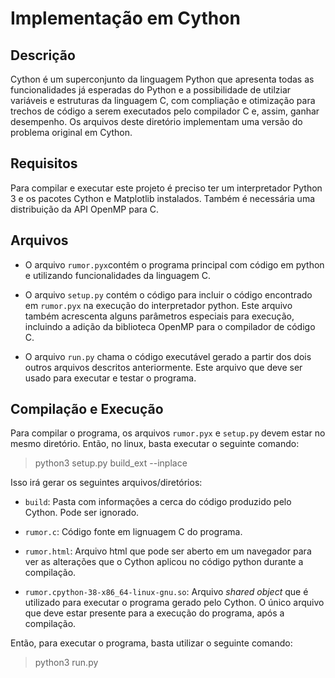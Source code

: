 # Implementação em Cython

## Descrição
Cython é um superconjunto da linguagem Python que apresenta todas as funcionalidades já esperadas do Python e a possibilidade de utilziar variáveis e estruturas da linguagem C, com compliação e otimização para trechos de código a serem executados pelo compilador C e, assim, ganhar desempenho. Os arquivos deste diretório implementam uma versão do problema original em Cython.

## Requisitos
Para compilar e executar este projeto é preciso ter um interpretador Python 3 e os pacotes Cython e Matplotlib instalados. Também é necessária uma distribuição da API OpenMP para C.

## Arquivos
* O arquivo `rumor.pyx`contém o programa principal com código em python e utilizando funcionalidades da linguagem C.

* O arquivo `setup.py` contém o código para incluir o código encontrado em `rumor.pyx` na execução do interpretador python. Este arquivo também acrescenta alguns parâmetros especiais para execução, incluindo a adição da biblioteca OpenMP para o compilador de código C.

* O arquivo `run.py` chama o código executável gerado a partir dos dois outros arquivos descritos anteriormente. Este arquivo que deve ser usado para executar e testar o programa.

## Compilação e Execução
Para compilar o programa, os arquivos `rumor.pyx` e `setup.py` devem estar no mesmo diretório. Então, no linux, basta executar o seguinte comando:

> python3 setup.py build_ext --inplace

Isso irá gerar os seguintes arquivos/diretórios:

* `build`: Pasta com informações a cerca do código produzido pelo Cython. Pode ser ignorado.

* `rumor.c`: Código fonte em lignuagem C do programa.

* `rumor.html`: Arquivo html que pode ser aberto em um navegador para ver as alterações que o Cython aplicou no código python durante a compilação.

* `rumor.cpython-38-x86_64-linux-gnu.so`: Arquivo *shared object* que é utilizado para executar o programa gerado pelo Cython. O único arquivo que deve estar presente para a execução do programa, após a compilação.

Então, para executar o programa, basta utilizar o seguinte comando:

> python3 run.py

